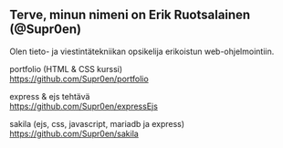 ## Terve, minun nimeni on Erik Ruotsalainen (@Supr0en)

Olen tieto- ja viestintätekniikan opsikelija erikoistun web-ohjelmointiin.

portfolio (HTML & CSS kurssi)
<br>
https://github.com/Supr0en/portfolio

express & ejs tehtävä
<br>
https://github.com/Supr0en/expressEjs

sakila (ejs, css, javascript, mariadb ja express)
<br>
https://github.com/Supr0en/sakila
